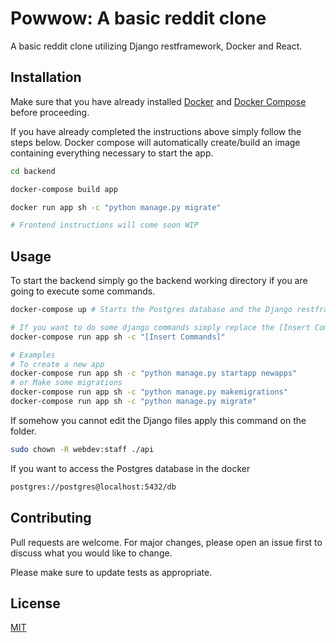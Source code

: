 # Powwow: A basic reddit clone
A basic reddit clone utilizing Django restframework, Docker and React.

## Installation

Make sure that you have already installed [Docker](https://docs.docker.com/install/) and [Docker Compose](https://docs.docker.com/compose/install/) before proceeding.


If you have already completed the instructions above simply follow the steps below. Docker compose will automatically create/build an image containing everything necessary to start the app.

```bash
cd backend

docker-compose build app

docker run app sh -c "python manage.py migrate"

# Frontend instructions will come soon WIP

```

## Usage

To start the backend simply go the backend working directory if you are going to execute some commands.

```bash
docker-compose up # Starts the Postgres database and the Django restframework.

# If you want to do some django commands simply replace the [Insert Commands]
docker-compose run app sh -c "[Insert Commands]" 

# Examples
# To create a new app
docker-compose run app sh -c "python manage.py startapp newapps"
# or Make some migrations
docker-compose run app sh -c "python manage.py makemigrations"
docker-compose run app sh -c "python manage.py migrate"

```
If somehow you cannot edit the Django files apply this command on the folder.
```bash
sudo chown -R webdev:staff ./api
```

If you want to access the Postgres database in the docker
```bash
postgres://postgres@localhost:5432/db
```

## Contributing
Pull requests are welcome. For major changes, please open an issue first to discuss what you would like to change.

Please make sure to update tests as appropriate.

## License
[MIT](https://choosealicense.com/licenses/mit/)
